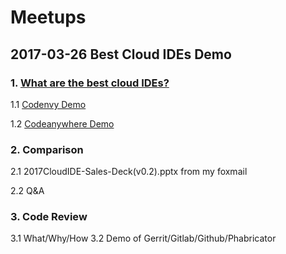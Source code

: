 # Meetups
## 2017-03-26 Best Cloud IDEs Demo

### 1. [What are the best cloud IDEs?](https://www.slant.co/topics/713/~best-cloud-ides)

   1.1 [Codenvy Demo](https://codenvy.io/)
   
   1.2 [Codeanywhere Demo](https://codeanywhere.com/)
   
### 2. Comparison

   2.1 2017CloudIDE-Sales-Deck(v0.2).pptx from my foxmail
   
   2.2 Q&A

### 3. Code Review
   3.1 What/Why/How
   3.2 Demo of Gerrit/Gitlab/Github/Phabricator
